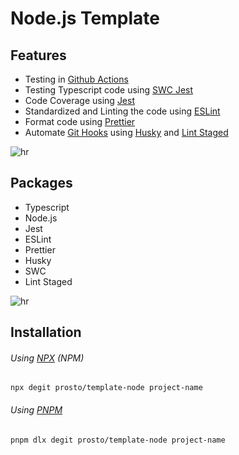 # Node.js Template

## Features

- Testing in [Github Actions](https://github.com/features/actions)
- Testing Typescript code using [SWC Jest](https://github.com/Brooooooklyn/swc-node/tree/master/packages/jest)
- Code Coverage using [Jest](https://jestjs.io/)
- Standardized and Linting the code using [ESLint](https://eslint.org/)
- Format code using [Prettier](https://prettier.io/)
- Automate [Git Hooks](https://git-scm.com/book/en/v2/Customizing-Git-Git-Hooks) using [Husky](https://github.com/typicode/husky) and [Lint Staged](https://github.com/okonet/lint-staged)

![hr](https://user-images.githubusercontent.com/39755201/159233055-3bd55a37-7284-46ad-b759-5ab0c13b3828.png)

## Packages

- Typescript
- Node.js
- Jest
- ESLint
- Prettier
- Husky
- SWC
- Lint Staged

![hr](https://user-images.githubusercontent.com/39755201/159233055-3bd55a37-7284-46ad-b759-5ab0c13b3828.png)

## Installation

###### Using [NPX](https://docs.npmjs.com/cli/v8/commands/npx) (NPM)

```
npx degit prosto/template-node project-name
```

###### Using [PNPM](https://pnpm.io/id/cli/dlx)

```
pnpm dlx degit prosto/template-node project-name
```
